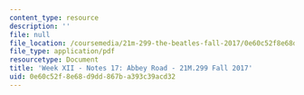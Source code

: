 ```yaml
---
content_type: resource
description: ''
file: null
file_location: /coursemedia/21m-299-the-beatles-fall-2017/0e60c52f8e68d9dd867ba393c39acd32_MIT21M_299F17_Notes17.pdf
file_type: application/pdf
resourcetype: Document
title: 'Week XII - Notes 17: Abbey Road - 21M.299 Fall 2017'
uid: 0e60c52f-8e68-d9dd-867b-a393c39acd32
---
```

